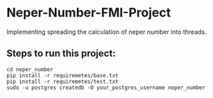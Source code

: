 # Neper-Number-FMI-Project
Implementing spreading the calculation of neper number into threads.

## Steps to run this project:
 ```
 cd neper_number
 pip install -r requiremetes/base.txt
 pip install -r requiremetes/test.txt
 sudo -u postgres createdb -O your_postgres_username neper_number
 ```
